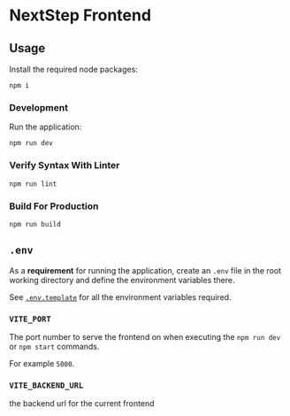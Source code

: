 # NextStep Frontend

## Usage

Install the required node packages:

```
npm i
```

### Development

Run the application:

```
npm run dev
```

### Verify Syntax With Linter

```
npm run lint
```

### Build For Production

```
npm run build
```

## `.env`

As a **requirement** for running the application, create an `.env` file in the root working directory and define the environment variables there.

See [`.env.template`](.env.template) for all the environment variables required.

### `VITE_PORT`

The port number to serve the frontend on when executing the `npm run dev` or `npm start` commands.

For example `5000`.

### `VITE_BACKEND_URL`

the backend url for the current frontend


